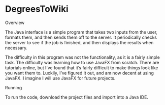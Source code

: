 # DegreesToWiki
Overview

The Java interface is a simple program that takes two inputs from the user, formats them, and then sends them off to the server.  It periodically checks the server to see if the job is finished, and then displays the results when necessary.

The difficulty in this program was not the functionality, as it is a fairly simple task.  The difficulty was learning how to use JavaFX from scratch.  There are tutorials online, but I’ve found that it’s fairly difficult to make things look like you want them to.  Luckily, I’ve figured it out, and am now decent at using JavaFX.  I imagine I will use JavaFX for future projects.

Running

To run the code, download the project files and import into a Java IDE.
